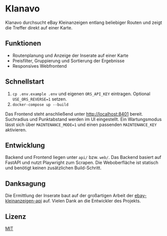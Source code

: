 # Klanavo

Klanavo durchsucht eBay Kleinanzeigen entlang beliebiger Routen und zeigt die Treffer direkt auf einer Karte.

## Funktionen
- Routenplanung und Anzeige der Inserate auf einer Karte
- Preisfilter, Gruppierung und Sortierung der Ergebnisse
- Responsives Webfrontend

## Schnellstart
1. `cp .env.example .env` und eigenen `ORS_API_KEY` eintragen. Optional `USE_ORS_REVERSE=1` setzen.
2. `docker-compose up --build`

Das Frontend steht anschließend unter [http://localhost:8401](http://localhost:8401) bereit. Suchradius und Punktabstand werden im UI eingestellt. Ein Wartungsmodus lässt sich über `MAINTENANCE_MODE=1` und einen passenden `MAINTENANCE_KEY` aktivieren.

## Entwicklung
Backend und Frontend liegen unter `api/` bzw. `web/`. Das Backend basiert auf FastAPI und nutzt Playwright zum Scrapen. Die Weboberfläche ist statisch und benötigt keinen zusätzlichen Build-Schritt.

## Danksagung
Die Ermittlung der Inserate baut auf der großartigen Arbeit der [ebay-kleinanzeigen-api](https://github.com/DanielWTE/ebay-kleinanzeigen-api) auf. Vielen Dank an die Entwickler des Projekts.

## Lizenz
[MIT](LICENSE)
